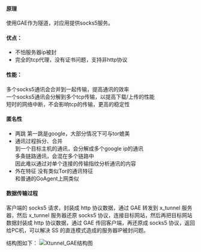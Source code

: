 #### 原理
使用GAE作为隧道，对应用提供socks5服务。  

#### 优点：
+ 不怕服务器ip被封
+ 完全的tcp代理，没有证书问题，支持非http协议

#### 性能：
  多个socks5通讯会合并到一起传输，提高通讯的效率  
  一个socks5通讯会分解到多个tcp传输，以提高下载/上传的性能  
  短时的网络中断，不会影响tcp的传输，更高的稳定性  

#### 匿名性
+ 两跳
  第一跳是google，大部分情况下可与tor媲美  
+ 通讯过程拆分、合并  
  到一个目标主机的通讯，会分解成多个google ip的通讯  
  多条链路通讯，会混在多个链路中  
  因此难以通过对单个连接的传输指纹分析通讯的内容  
+ 外在特征
  没有类似Tor的通讯特征  
  和普通的GoAgent上网类似  

#### 数据传输过程
客户端的 socks5 请求，封装成 http 协议数据，通过 GAE 转发到 x_tunnel 服务器，然后 x_tunnel 服务器还原 socks5 协议，连接目标网站，然后再把目标网站数据封装成 http 协议数据，通过 GAE 传回客户端，再还原成 socks5 协议，返回给PC机，可以解决 SS 的直连模式造成的服务器IP被封问题。

结构图如下：
![Xtunnel_GAE结构图](https://cloud.githubusercontent.com/assets/13867479/13545797/b4a18032-e2d2-11e5-8b30-a26e76d7dbce.JPG)